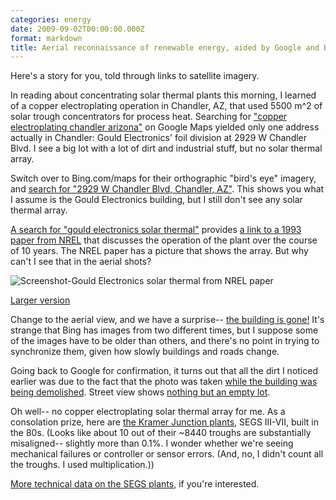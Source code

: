 ```yaml
---
categories: energy
date: 2009-09-02T00:00:00.000Z
format: markdown
title: Aerial reconnaissance of renewable energy, aided by Google and Bing
---
```


Here's a story for you, told through links to satellite imagery.

In reading about concentrating solar thermal plants this morning, I learned of a copper electroplating operation in Chandler, AZ, that used 5500 m^2 of solar trough concentrators for process heat. Searching for <a href="http://maps.google.com/maps?q=copper%20electroplating%20chandler%20arizona">"copper electroplating chandler arizona"</a> on Google Maps yielded only one address actually in Chandler: Gould Electronics' foil division at 2929 W Chandler Blvd. I see a big lot with a lot of dirt and industrial stuff, but no solar thermal array.

Switch over to Bing.com/maps for their orthographic "bird's eye" imagery, and <a href="http://www.bing.com/maps/default.aspx?v=2&FORM=LMLTCP&cp=pjhpzs5p84yw&style=b&lvl=1&tilt=-90&dir=0&alt=-1000&phx=0&phy=0&phscl=1&scene=5984321&encType=1">search for "2929 W Chandler Blvd, Chandler, AZ"</a>. This shows you what I assume is the Gould Electronics building, but I still don't see any solar thermal array.

[A search for "gould electronics solar thermal"](http://www.google.com/search?q=gould+electronics+solar+thermal) provides [a link to a 1993 paper from NREL](http://www.bld-specialists.com/documents/Gould_sm.pdf) that discusses the operation of the plant over the course of 10 years. The NREL paper has a picture that shows the array. But why can't I see that in the aerial shots?

![Screenshot-Gould Electronics solar thermal from NREL paper](http://pingswept.org/images/2009/Screenshot-Gould-Electronics-solar-thermal-from-NREL-paper-300x240.png)

[Larger version](http://pingswept.org/images/2009/Screenshot-Gould-Electronics-solar-thermal-from-NREL-paper.png)

Change to the aerial view, and we have a surprise-- <a href="http://www.bing.com/maps/default.aspx?v=2&FORM=LMLTCP&cp=33.304208~-111.890924&style=h&lvl=18&tilt=-90&dir=0&alt=-1000&phx=0&phy=0&phscl=1&encType=1">the building is gone!</a> It's strange that Bing has images from two different times, but I suppose some of the images have to be older than others, and there's no point in trying to synchronize them, given how slowly buildings and roads change.

Going back to Google for confirmation, it turns out that all the dirt I noticed earlier was due to the fact that the photo was taken <a href="http://maps.google.com/maps?q=copper+electroplating+chandler+arizona&ie=UTF8&ll=33.304517,-111.891063&spn=0.001888,0.002406&t=h&z=19">while the building was being demolished</a>. Street view shows <a href="http://maps.google.com/maps?q=copper+electroplating+chandler+arizona&ie=UTF8&ll=33.305784,-111.89116&spn=0.013558,0.038495&t=h&z=15&layer=c&cbll=33.30579,-111.891154&panoid=wA4XpF4ujlHJ0JVgup0dSw&cbp=11,179.8,,0,9.72">nothing but an empty lot</a>.

Oh well-- no copper electroplating solar thermal array for me. As a consolation prize, here are <a href="http://http://maps.google.com/maps?f=q&source=s_q&hl=en&geocode=&q=kramer+junction&sll=42.39644,-71.12005&sspn=0.013343,0.019248&ie=UTF8&ll=35.014603,-117.557144&spn=0.029595,0.038495&t=h&z=15">the Kramer Junction plants</a>, SEGS III-VII, built in the 80s. (Looks like about 10 out of their ~8440 troughs are substantially misaligned-- slightly more than 0.1%. I wonder whether we're seeing mechanical failures or controller or sensor errors. (And, no, I didn't count all the troughs. I used multiplication.)) 

[More technical data on the SEGS plants](http://www.nrel.gov/csp/troughnet/power_plant_data.html), if you're interested.

